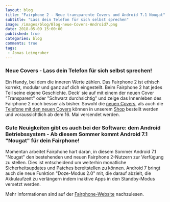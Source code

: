 ```yaml
---
layout: blog
title: "Fairphone 2 - Neue transparente Covers und Android 7.1 Nougat"
subtitle: "Lass dein Telefon für sich selbst sprechen"
image: /images/blog/Blog-neue-Covers-Android7.png
date: 2018-05-09 15:00:00
published: true
categories: blog
comments: true
tags:
 - Jonas Leimgruber
---
```

<h3>Neue Covers - Lass dein Telefon für sich selbst sprechen!</h3>

Ein Handy, bei dem die inneren Werte zählen. Das Fairphone 2 ist ethisch korrekt, modular und ganz auf dich eingestellt.
Beim Fairphone 2 hat jedes Teil seine eigene Geschichte. Deck‘ sie auf mit einem der neuen Cover "Transparent" oder "Schwarz durchsichtig" und zeige das Innenleben des Fairphone 2 noch besser als bisher.
Sowohl die [neuen Covers](https://www.sinndrin-shop.ch/zubehoer-und-ersatzteile/), als auch die [Telefone mit den neuen Covers](https://www.sinndrin-shop.ch/fairphone-2/3/fairphone-2?c=10) können in unserem [Shop](https://www.sinndrin-shop.ch/home/) bestellt werden und voraussichtlich ab dem 16. Mai versendet werden.

<h3>Gute Neuigkeiten gibt es auch bei der Software: dem Android Betriebssystem - Ab diesem Sommer kommt Android 7.1 "Nougat" für dein Fairphone!</h3>

Momentan arbeitet Fairphone hart daran, in diesem Sommer Android 7.1 "Nougat" den bestehenden und neuen Fairphone 2-Nutzern zur Verfügung zu stellen. Dies ist entscheidend um weiterhin monatliche Sicherheitsupdates und Patches bereitstellen zu können. Android 7 bringt auch die neue Funktion "Doze-Modus 2.0" mit, die darauf abzielt, die Akkulaufzeit zu verlängern indem inaktive Apps in den Standby-Modus versetzt werden.

Mehr Informationen sind auf der [Fairphone-Website](https://www.fairphone.com/de/2018/05/08/keeping-your-phone-longer-with-a-refresh-on-the-inside-and-out/) nachzulesen.
